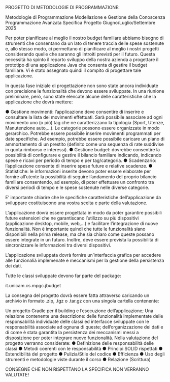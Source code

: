 PROGETTO DI METODOLOGIE DI PROGRAMMAZIONE:

Metodologie di Programmazione Modellazione e Gestione della Conoscenza Programmazione Avanzata Specifica Progetto Giugno/Luglio/Settembre 2025

Per poter pianificare al meglio il nostro budget familiare abbiamo bisogno di strumenti che consentano da un lato di tenere traccia delle spese sostenute e, allo stesso modo, ci permettano di pianificare al meglio i nostri progetti considerando quelle che saranno gli introiti previsti per il futuro. Questa necessità ha spinto il reparto sviluppo della nostra azienda a progettare il prototipo di una applicazione Java che consenta di gestire il budget familiare. Vi è stato assegnato quindi il compito di progettare tale applicazione.

In questa fase iniziale di progettazione non sono state ancora individuate con precisione le funzionalità che devono essere sviluppate. In una riunione preliminare, però, sono state elencate alcune delle caratteristiche che la applicazione che dovrà mettere:

● Gestione movimenti: l’applicazione deve consentire di inserire e consultare la lista dei movimenti effettuati. Sarà possibile associare ad ogni movimento uno (o più) tag che ne caratterizzano la tipologia (Sport, Utenze, Manutenzione auto,...). Le categorie possono essere organizzate in modo gerarchico. Potrebbe essere possibile inserire movimenti programmati per date specifiche. Ad esempio, potrebbe essere possibile caricare un piano di ammortamento di un prestito (definito come una sequenza di rate suddivise in quota rimborso e interessi). ● Gestione budget: dovrebbe consentire la possibilità di configurare e gestire il bilancio familiare indicando, indicando spese e ricavi per periodo di tempo e per tag/categoria. ● Scadenzario: l’applicazione consente di inserire spese future e relative scadenze. ● Statistiche: le informazioni inserite devono poter essere elaborate per fornire all’utente la possibilità di seguire l’andamento del proprio bilancio familiare consentendo, ad esempio, di poter effettuare un confronto tra diversi periodi di tempo e le spese sostenute nelle diverse categorie.

E’ importante chiarire che le specifiche caratteristiche dell’applicazione da sviluppare costituiscono una vostra scelta e parte della valutazione.

L’applicazione dovrà essere progettata in modo da poter garantire possibili future estensioni che ne garantiscano l’utilizzo su più dispositivi (applicazione desktop, mobile, web,...) e facilitare l’integrazione di nuove funzionalità. Non è importante quindi che tutte le funzionalità siano disponibili nella prima release, ma che sia chiaro come queste possano essere integrate in un futuro. Inoltre, deve essere prevista la possibilità di sincronizzare le informazioni tra diversi dispositivi.

L’applicazione sviluppata dovrà fornire un’interfaccia grafica per accedere alle funzionalià implemenate e meccanismi per la gestione della persistenza dei dati.

Tutte le classi sviluppate devono far parte del package:

it.unicam.cs.mpgc.jbudget

La consegna del progetto dovrà essere fatta attraverso caricando un archivio in formato .zip, .tgz o .tar.gz con una singola cartella contenente:

Un progetto Gradle per il building e l’esecuzione dell’applicazione;
Una relazione contenente una descrizione:
delle funzionalità implementate
delle responsabilità individuate
delle classi ed interfacce sviluppate con le responsabilità associate ad ognuna di queste;
dell’organizzazione dei dati e di come è stata garantita la persistenza
dei meccanismi messi a disposizione per poter integrare nuove funzionalità.
Nella valutazione del progetto verranno considerate: ● Definizione delle responsabilità delle classi ● Metodi coerenti con le responsabilità ● Principi SOLID rispettati ● Estendibilità del progetto ● Pulizia/Stile del codice ● Efficienza ● Uso degli strumenti e metodologie viste durante il corso ● Relazione (Scrittura)

CONSEGNE CHE NON RISPETTANO LA SPECIFICA NON VERRANNO VALUTATE!
